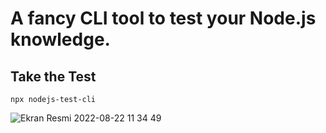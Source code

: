 # A fancy CLI tool to test your Node.js knowledge.

## Take the Test

```
npx nodejs-test-cli
```

![Ekran Resmi 2022-08-22 11 34 49](https://user-images.githubusercontent.com/90466553/185877407-14a159a8-5b40-472f-875b-ebac32c5f645.png)

